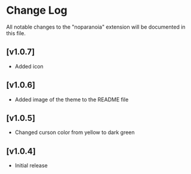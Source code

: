 # Change Log

All notable changes to the "noparanoia" extension will be documented in this file.

## [v1.0.7]
- Added icon
## [v1.0.6]
- Added image of the theme to the README file

## [v1.0.5]
- Changed curson color from yellow to dark green

## [v1.0.4]
- Initial release
